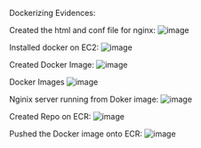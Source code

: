 Dockerizing Evidences:

Created the html and conf file for nginx:
![image](https://github.com/user-attachments/assets/8322a740-052c-400c-ae9a-484a4fee6e1c)

 
Installed docker on EC2:
 ![image](https://github.com/user-attachments/assets/9379cb5c-e734-4ef4-9f01-19684fd20138)

Created Docker Image:
![image](https://github.com/user-attachments/assets/83d8ed97-8c63-451d-8879-cf5d8aa3b4b7)

 
Docker Images
![image](https://github.com/user-attachments/assets/a094ebbb-f4c9-4ade-b931-f2a9b0d2bef0)

Nginix server running from Doker image:
![image](https://github.com/user-attachments/assets/338309d6-e1b9-4bf8-bc8c-a4108c00702f)

 
Created Repo on ECR:
![image](https://github.com/user-attachments/assets/9a4afdb0-7e81-4ca1-8443-39fd0b4f0d8a)
 
Pushed the Docker image onto ECR:
 ![image](https://github.com/user-attachments/assets/ffc68fd0-a769-4bbe-8895-2d0ff394c1ba)

